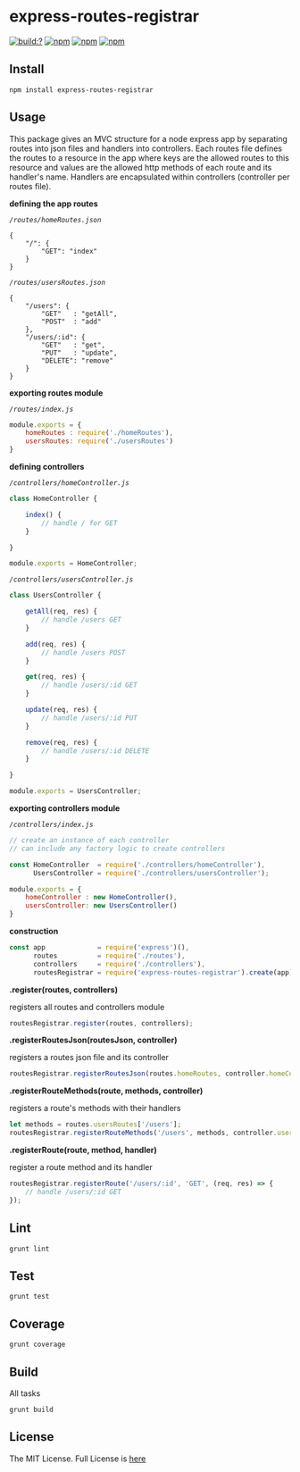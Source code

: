 # express-routes-registrar

[![build:?](https://travis-ci.org/eyas-ranjous/express-routes-registrar.svg?branch=master)](https://travis-ci.org/eyas-ranjous/express-routes-registrar) [![npm](https://img.shields.io/npm/dm/express-routes-registrar.svg)](https://www.npmjs.com/packages/express-routes-registrar) [![npm](https://img.shields.io/npm/v/express-routes-registrar.svg)](https://www.npmjs.com/package/express-routes-registrar) [![npm](https://img.shields.io/badge/node-%3E=%206.0-blue.svg)](https://www.npmjs.com/package/express-routes-registrar)

## Install
```
npm install express-routes-registrar
```

## Usage 

This package gives an MVC structure for a node express app by separating routes into json files and handlers into controllers. Each routes file defines the routes to a resource in the app where keys are the allowed routes to this resource and values are the allowed http methods of each route and its handler's name. Handlers are encapsulated within controllers (controller per routes file).

**defining the app routes**

*`/routes/homeRoutes.json`*
```
{
    "/": {
        "GET": "index"
    }
}
```

*`/routes/usersRoutes.json`*
```
{
    "/users": {
        "GET"   : "getAll",
        "POST"  : "add"
    },
    "/users/:id": {
        "GET"   : "get",
        "PUT"   : "update",
        "DELETE": "remove"
    }
}
```

**exporting routes module**

*`/routes/index.js`*
```javascript
module.exports = {
    homeRoutes : require('./homeRoutes'),
    usersRoutes: require('./usersRoutes')
}
```

**defining controllers**

*`/controllers/homeController.js`*
```javascript
class HomeController {

    index() {
        // handle / for GET
    }

}

module.exports = HomeController;
```

*`/controllers/usersController.js`*
```javascript
class UsersController {

    getAll(req, res) {
        // handle /users GET
    }

    add(req, res) {
        // handle /users POST
    }

    get(req, res) {
        // handle /users/:id GET
    }

    update(req, res) {
        // handle /users/:id PUT
    }

    remove(req, res) {
        // handle /users/:id DELETE
    }

}

module.exports = UsersController;
```


**exporting controllers module**

*`/controllers/index.js`*
```javascript
// create an instance of each controller
// can include any factory logic to create controllers

const HomeController  = require('./controllers/homeController'),
      UsersController = require('./controllers/usersController');

module.exports = {
    homeController : new HomeController(),
    usersController: new UsersController()
}
```

**construction**
```javascript
const app             = require('express')(),
      routes          = require('./routes'),
      controllers     = require('./controllers'),
      routesRegistrar = require('express-routes-registrar').create(app);
```

**.register(routes, controllers)** 

registers all routes and controllers module
```javascript
routesRegistrar.register(routes, controllers);
```

**.registerRoutesJson(routesJson, controller)** 

registers a routes json file and its controller
```javascript
routesRegistrar.registerRoutesJson(routes.homeRoutes, controller.homeController);
```

**.registerRouteMethods(route, methods, controller)** 

registers a route's methods with their handlers
```javascript
let methods = routes.usersRoutes['/users'];
routesRegistrar.registerRouteMethods('/users', methods, controller.usersController);
```

**.registerRoute(route, method, handler)** 

register a route method and its handler
```javascript
routesRegistrar.registerRoute('/users/:id', 'GET', (req, res) => {
    // handle /users/:id GET
});
```

## Lint
```
grunt lint
```

## Test
```
grunt test
```

## Coverage
```
grunt coverage
```

## Build
All tasks
```
grunt build
```

## License
The MIT License. Full License is [here](https://github.com/eyas-ranjous/express-routes-registrar/blob/master/LICENSE)